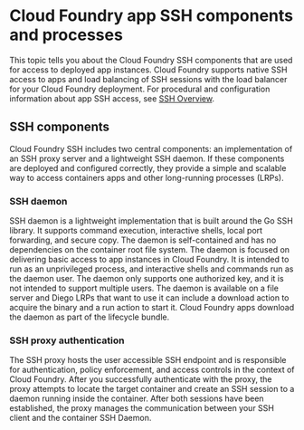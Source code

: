 # Cloud Foundry app SSH components and processes
This topic tells you about the Cloud Foundry SSH components that are used for access
to deployed app instances. Cloud Foundry supports native SSH access to apps and load balancing of SSH sessions with the load balancer for your Cloud Foundry deployment.
For procedural and configuration information about app SSH access, see [SSH Overview](https://docs.cloudfoundry.org/devguide/deploy-apps/app-ssh-overview.html).

## SSH components
Cloud Foundry SSH includes two central components: an implementation of an SSH proxy server and a lightweight SSH daemon. If these components are deployed and configured correctly, they provide a
simple and scalable way to access containers apps and other long-running processes (LRPs).

### SSH daemon
SSH daemon is a lightweight implementation that is built around the Go SSH library. It supports command execution, interactive shells, local port forwarding, and secure copy. The daemon is self-contained and has no dependencies on the container root file system.
The daemon is focused on delivering basic access to app instances in Cloud Foundry. It is intended to run as an unprivileged process, and interactive shells and commands run as the daemon user. The daemon
only supports one authorized key, and it is not intended to support multiple users.
The daemon is available on a file server and Diego LRPs that want to use it can include a
download action to acquire the binary and a run action to start it.
Cloud Foundry apps download the daemon as part of the lifecycle bundle.

### SSH proxy authentication
The SSH proxy hosts the user accessible SSH endpoint and is responsible for authentication,
policy enforcement, and access controls in the context of Cloud Foundry.
After you successfully authenticate with the proxy, the proxy attempts to locate
the target container and create an SSH session to a daemon running inside the container.
After both sessions have been established, the proxy manages the communication between your SSH client
and the container SSH Daemon.
